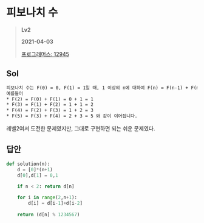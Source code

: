 # 피보나치 수
> **Lv2**
>
> **2021-04-03**
>
> [프로그래머스: 12945](https://programmers.co.kr/learn/courses/30/lessons/12945)


## Sol
```xml
피보나치 수는 F(0) = 0, F(1) = 1일 때, 1 이상의 n에 대하여 F(n) = F(n-1) + F(n-2) 가 적용되는 수 입니다.
예를들어
* F(2) = F(0) + F(1) = 0 + 1 = 1
* F(3) = F(1) + F(2) = 1 + 1 = 2
* F(4) = F(2) + F(3) = 1 + 2 = 3
* F(5) = F(3) + F(4) = 2 + 3 = 5 와 같이 이어집니다.  
```
레벨2여서 도전한 문제였지만, 그대로 구현하면 되는 쉬운 문제였다.


## 답안
```python
def solution(n):
    d = [0]*(n+1)
    d[0],d[1] = 0,1
    
    if n < 2: return d[n]

    for i in range(2,n+1):
        d[i] = d[i-1]+d[i-2]
        
    return (d[n] % 1234567)
```
